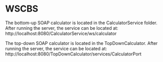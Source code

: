 # WSCBS

The bottom-up SOAP calculator is located in the CalculatorService folder.
After running the server, the service can be located at:
http://localhost:8080/CalculatorService/ws/calculator


The top-down SOAP calculator is located in the TopDownCalculator.
After running the server, the service can be located at:
http://localhost:8080/TopDownCalculator/services/CalculatorPort